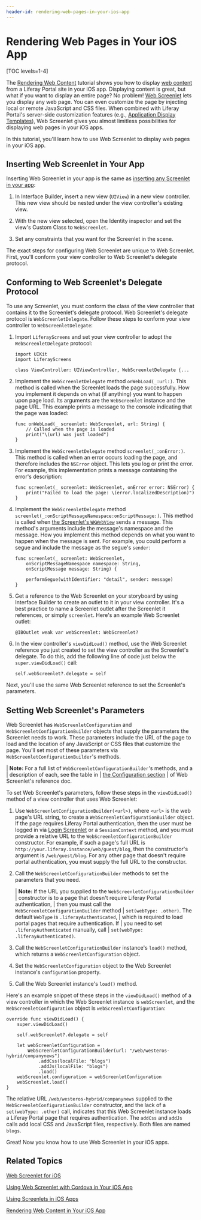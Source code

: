 ```yaml
---
header-id: rendering-web-pages-in-your-ios-app
---
```


# Rendering Web Pages in Your iOS App

[TOC levels=1-4]

The 
[Rendering Web Content](/docs/6-2/tutorials/-/knowledge_base/t/rendering-web-content-in-your-ios-app) 
tutorial shows you how to display 
[web content](/docs/6-2/user/-/knowledge_base/u/web-content-management) 
from a Liferay Portal site in your iOS app. Displaying content is great, but 
what if you want to display an entire page? No problem! 
[Web Screenlet](/docs/6-2/reference/-/knowledge_base/r/web-screenlet-for-ios) 
lets you display any web page. You can even customize the page by injecting 
local or remote JavaScript and CSS files. When combined with Liferay Portal's 
server-side customization features (e.g., 
[Application Display Templates](/docs/6-2/user/-/knowledge_base/u/using-application-display-templates)), 
Web Screenlet gives you almost limitless possibilities for displaying web pages 
in your iOS apps. 

In this tutorial, you'll learn how to use Web Screenlet to display web pages in 
your iOS app. 

## Inserting Web Screenlet in Your App

Inserting Web Screenlet in your app is the same as 
[inserting any Screenlet in your app](/docs/6-2/tutorials/-/knowledge_base/t/using-screenlets-in-ios-apps#inserting-and-configuring-screenlets-in-ios-apps): 

1.  In Interface Builder, insert a new view (`UIView`) in a new view controller. 
    This new view should be nested under the view controller's existing view. 

2.  With the new view selected, open the Identity inspector and set the view's 
    Custom Class to `WebScreenlet`. 

3.  Set any constraints that you want for the Screenlet in the scene. 

The exact steps for configuring Web Screenlet are unique to Web Screenlet. 
First, you'll conform your view controller to Web Screenlet's delegate protocol. 

## Conforming to Web Screenlet's Delegate Protocol

To use any Screenlet, you must conform the class of the view controller that 
contains it to the Screenlet's delegate protocol. Web Screenlet's delegate 
protocol is `WebScreenletDelegate`. Follow these steps to conform your view 
controller to `WebScreenletDelegate`: 

1.  Import `LiferayScreens` and set your view controller to adopt the 
    `WebScreenletDelegate` protocol: 

        import UIKit
        import LiferayScreens

        class ViewController: UIViewController, WebScreenletDelegate {...

2.  Implement the `WebScreenletDelegate` method `onWebLoad(_:url:)`. This method 
    is called when the Screenlet loads the page successfully. How you implement 
    it depends on what (if anything) you want to happen upon page load. Its 
    arguments are the `WebScreenlet` instance and the page URL. This example 
    prints a message to the console indicating that the page was loaded: 

        func onWebLoad(_ screenlet: WebScreenlet, url: String) {
            // Called when the page is loaded
            print("\(url) was just loaded")
        }

3.  Implement the `WebScreenletDelegate` method `screenlet(_:onError:)`. This 
    method is called when an error occurs loading the page, and therefore 
    includes the `NSError` object. This lets you log or print the error. For 
    example, this implementation prints a message containing the error's 
    description: 

        func screenlet(_ screenlet: WebScreenlet, onError error: NSError) {
            print("Failed to load the page: \(error.localizedDescription)")
        }

4.  Implement the `WebScreenletDelegate` method 
    `screenlet(_:onScriptMessageNamespace:onScriptMessage:)`. This method is 
    called when 
    [the Screenlet's `WKWebView`](https://developer.apple.com/documentation/webkit/wkwebview) 
    sends a message. This method's arguments include the message's namespace and 
    the message. How you implement this method depends on what you want to 
    happen when the message is sent. For example, you could perform a segue and 
    include the message as the segue's `sender`: 

        func screenlet(_ screenlet: WebScreenlet,
            onScriptMessageNamespace namespace: String,
            onScriptMessage message: String) {

            performSegue(withIdentifier: "detail", sender: message)
        }

5.  Get a reference to the Web Screenlet on your storyboard by using Interface 
    Builder to create an outlet to it in your view controller. It's a best 
    practice to name a Screenlet outlet after the Screenlet it references, or 
    simply `screenlet`. Here's an example Web Screenlet outlet: 

        @IBOutlet weak var webScreenlet: WebScreenlet?

6.  In the view controller's `viewDidLoad()` method, use the Web Screenlet 
    reference you just created to set the view controller as the Screenlet's 
    delegate. To do this, add the following line of code just below the 
    `super.viewDidLoad()` call: 

        self.webScreenlet?.delegate = self

Next, you'll use the same Web Screenlet reference to set the Screenlet's 
parameters. 

## Setting Web Screenlet's Parameters

Web Screenlet has `WebScreenletConfiguration` and 
`WebScreenletConfigurationBuilder` objects that supply the parameters the 
Screenlet needs to work. These parameters include the URL of the page to load 
and the location of any JavaScript or CSS files that customize the page. You'll 
set most of these parameters via `WebScreenletConfigurationBuilder`'s methods. 

| **Note:** For a full list of `WebScreenletConfigurationBuilder`'s methods, and a
| description of each, see the table in
| [the Configuration section](/docs/6-2/reference/-/knowledge_base/r/web-screenlet-for-ios#configuration)
| of Web Screenlet's reference doc.

To set Web Screenlet's parameters, follow these steps in the `viewDidLoad()` 
method of a view controller that uses Web Screenlet: 

1.  Use `WebScreenletConfigurationBuilder(<url>)`, where `<url>` is the web 
    page's URL string, to create a `WebScreenletConfigurationBuilder` object. If 
    the page requires Liferay Portal authentication, then the user must be 
    logged in via 
    [Login Screenlet](/docs/6-2/reference/-/knowledge_base/r/loginscreenlet-for-ios) 
    or a `SessionContext` method, and you must provide a relative URL to the 
    `WebScreenletConfigurationBuilder` constructor. For example, if such a 
    page's full URL is `http://your.liferay.instance/web/guest/blog`, then the 
    constructor's argument is `/web/guest/blog`. For any other page that doesn't 
    require portal authentication, you must supply the full URL to the 
    constructor. 

2.  Call the `WebScreenletConfigurationBuilder` methods to set the parameters 
    that you need. 

    | **Note:** If the URL you supplied to the `WebScreenletConfigurationBuilder`
    | constructor is to a page that doesn't require Liferay Portal authentication,
    | then you must call the `WebScreenletConfigurationBuilder` method
    | `set(webType: .other)`. The default `WebType` is `.liferayAuthenticated`,
    | which is required to load portal pages that require authentication. If
    | you need to set `.liferayAuthenticated` manually, call
    | `set(webType: .liferayAuthenticated)`.

3.  Call the `WebScreenletConfigurationBuilder` instance's `load()` method, 
    which returns a `WebScreenletConfiguration` object. 

4.  Set the `WebScreenletConfiguration` object to the Web Screenlet instance's 
    `configuration` property. 

5.  Call the Web Screenlet instance's `load()` method. 

Here's an example snippet of these steps in the `viewDidLoad()` method of a view 
controller in which the Web Screenlet instance is `webScreenlet`, and the 
`WebScreenletConfiguration` object is `webScreenletConfiguration`: 

    override func viewDidLoad() {
        super.viewDidLoad()

        self.webScreenlet?.delegate = self

        let webScreenletConfiguration = 
            WebScreenletConfigurationBuilder(url: "/web/westeros-hybrid/companynews")
                .addCss(localFile: "blogs")
                .addJs(localFile: "blogs")
                .load()
        webScreenlet.configuration = webScreenletConfiguration
        webScreenlet.load()
    }

The relative URL `/web/westeros-hybrid/companynews` supplied to the 
`WebScreenletConfigurationBuilder` constructor, and the lack of a 
`set(webType: .other)` call, indicates that this Web Screenlet instance loads a 
Liferay Portal page that requires authentication. The `addCss` and `addJs` calls 
add local CSS and JavaScript files, respectively. Both files are named `blogs`. 

Great! Now you know how to use Web Screenlet in your iOS apps. 

## Related Topics

[Web Screenlet for iOS](/docs/6-2/reference/-/knowledge_base/r/web-screenlet-for-ios)

[Using Web Screenlet with Cordova in Your iOS App](/docs/6-2/tutorials/-/knowledge_base/t/using-web-screenlet-with-cordova-in-your-ios-app)

[Using Screenlets in iOS Apps](/docs/6-2/tutorials/-/knowledge_base/t/using-screenlets-in-ios-apps)

[Rendering Web Content in Your iOS App](/docs/6-2/tutorials/-/knowledge_base/t/rendering-web-content-in-your-ios-app)
